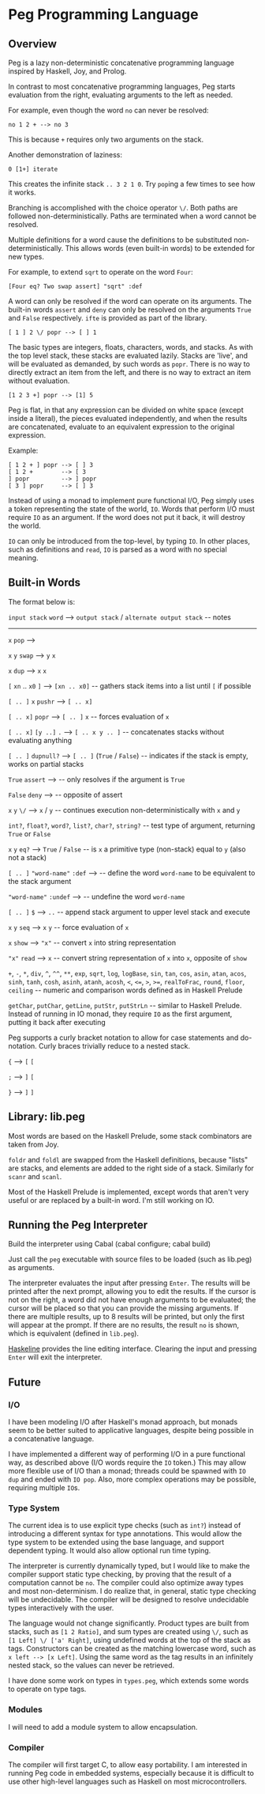 Peg Programming Language
========================

Overview
--------

Peg is a lazy non-deterministic concatenative programming language inspired by Haskell, Joy, and Prolog.

In contrast to most concatenative programming languages, Peg starts evaluation from the right, evaluating arguments to the left as needed.

For example, even though the word `no` can never be resolved:

    no 1 2 + --> no 3

This is because `+` requires only two arguments on the stack.

Another demonstration of laziness:

    0 [1+] iterate

This creates the infinite stack `.. 3 2 1 0`.  Try `pop`ing a few times to see how it works.

Branching is accomplished with the choice operator `\/`. Both paths are followed non-deterministically.  Paths are terminated when a word cannot be resolved.

Multiple definitions for a word cause the definitions to be substituted non-deterministically.  This allows words (even built-in words) to be extended for new types.

For example, to extend `sqrt` to operate on the word `Four`:

    [Four eq? Two swap assert] "sqrt" :def

A word can only be resolved if the word can operate on its arguments.  The built-in words `assert` and `deny` can only be resolved on the arguments `True` and `False` respectively.  `ifte` is provided as part of the library.

    [ 1 ] 2 \/ popr --> [ ] 1

The basic types are integers, floats, characters, words, and stacks.  As with the top level stack, these stacks are evaluated lazily.  Stacks are 'live', and will be evaluated as demanded, by such words as `popr`.  There is no way to directly extract an item from the left, and there is no way to extract an item without evaluation.

    [1 2 3 +] popr --> [1] 5

Peg is flat, in that any expression can be divided on white space (except inside a literal), the pieces evaluated independently, and when the results are concatenated, evaluate to an equivalent expression to the original expression.

Example:

    [ 1 2 + ] popr --> [ ] 3
    [ 1 2 +        --> [ 3
    ] popr         --> ] popr
    [ 3 ] popr     --> [ ] 3

Instead of using a monad to implement pure functional I/O, Peg simply uses a token representing the state of the world, `IO`.  Words that perform I/O must require `IO` as an argument.  If the word does not put it back, it will destroy the world.

`IO` can only be introduced from the top-level, by typing `IO`.  In other places, such as definitions and `read`, `IO` is parsed as a word with no special meaning.

Built-in Words
--------------

The format below is:

`input stack` `word` --> `output stack` \/ `alternate output stack` -- notes

--------------------------------

`x` `pop` --> 

`x` `y` `swap` --> `y` `x`

`x` `dup` --> `x` `x`

`[` `xn` .. `x0` `]` --> `[xn .. x0]` -- gathers stack items into a list until `[` if possible

`[ .. ]` `x` `pushr` --> `[ .. x]`

`[ .. x]` `popr` --> `[ .. ]` `x` -- forces evaluation of `x`

`[ .. x]` `[y ..]` `.` --> `[ .. x y .. ]` -- concatenates stacks without evaluating anything

`[ .. ]` `dupnull?` --> `[ .. ]` (`True` \/ `False`) -- indicates if the stack is empty, works on partial stacks

`True` `assert` --> -- only resolves if the argument is `True`

`False` `deny` --> -- opposite of assert

`x` `y` `\/` --> `x` \/ `y` -- continues execution non-deterministically with `x` and `y`

`int?`, `float?`, `word?`, `list?`, `char?`, `string?` -- test type of argument, returning `True` or `False`
 
`x` `y` `eq?` --> `True` \/ `False` -- is `x` a primitive type (non-stack) equal to `y` (also not a stack)

`[ .. ]` `"word-name"` `:def` --> -- define the word `word-name` to be equivalent to the stack argument

`"word-name"` `:undef` --> -- undefine the word `word-name`

`[ .. ]` `$` --> ` .. ` -- append stack argument to upper level stack and execute

`x` `y` `seq` --> `x` `y` -- force evaluation of `x`

`x` `show` --> `"x"` -- convert `x` into string representation

`"x"` `read` --> `x` -- convert string representation of `x` into `x`, opposite of `show`

`+`, `-`, `*`, `div`, `^`, `^^`, `**`, `exp`, `sqrt`, `log`, `logBase`, `sin`, `tan`, `cos`, `asin`, `atan`, `acos`, `sinh`, `tanh`, `cosh`, `asinh`, `atanh`, `acosh`, `<`, `<=`, `>`, `>=`, `realToFrac`, `round`, `floor`, `ceiling` -- numeric and comparison words defined as in Haskell Prelude

`getChar`, `putChar`, `getLine`, `putStr`, `putStrLn` -- similar to Haskell Prelude.  Instead of running in IO monad, they require `IO` as the first argument, putting it back after executing

Peg supports a curly bracket notation to allow for case statements and do-notation.  Curly braces trivially reduce to a nested stack.

`{` --> `[` `[`

`;` --> `]` `[`

`}` --> `]` `]`

Library: lib.peg
----------------

Most words are based on the Haskell Prelude, some stack combinators are taken from Joy.

`foldr` and `foldl` are swapped from the Haskell definitions, because "lists" are stacks, and elements are added to the right side of a stack.  Similarly for `scanr` and `scanl`.

Most of the Haskell Prelude is implemented, except words that aren't very useful or are replaced by a built-in word.  I'm still working on IO.

Running the Peg Interpreter
---------------------------

Build the interpreter using Cabal (cabal configure; cabal build)

Just call the `peg` executable with source files to be loaded (such as lib.peg) as arguments.

The interpreter evaluates the input after pressing `Enter`.  The results will be printed after the next prompt, allowing you to edit the results.  If the cursor is not on the right, a word did not have enough arguments to be evaluated; the cursor will be placed so that you can provide the missing arguments.  If there are multiple results, up to 8 results will be printed, but only the first will appear at the prompt.  If there are no results, the result `no` is shown, which is equivalent (defined in `lib.peg`).

[Haskeline](http://hackage.haskell.org/package/haskeline) provides the line editing interface.  Clearing the input and pressing `Enter` will exit the interpreter.

Future
------

### I/O

I have been modeling I/O after Haskell's monad approach, but monads seem to be better suited to applicative languages, despite being possible in a concatenative language.

I have implemented a different way of performing I/O in a pure functional way, as described above (I/O words require the `IO` token.)  This may allow more flexible use of I/O than a monad; threads could be spawned with `IO dup` and ended with `IO pop`.  Also, more complex operations may be possible, requiring multiple `IO`s.

### Type System

The current idea is to use explicit type checks (such as `int?`) instead of introducing a different syntax for type annotations.  This would allow the type system to be extended using the base language, and support dependent typing.  It would also allow optional run time typing.

The interpreter is currently dynamically typed, but I would like to make the compiler support static type checking, by proving that the result of a computation cannot be `no`.  The compiler could also optimize away types and most non-determinism.  I do realize that, in general, static type checking will be undecidable.  The compiler will be designed to resolve undecidable types interactively with the user.

The language would not change significantly.  Product types are built from stacks, such as `[1 2 Ratio]`, and sum types are created using `\/`, such as `[1 Left] \/ ['a' Right]`, using undefined words at the top of the stack as tags.  Constructors can be created as the matching lowercase word, such as `x left --> [x Left]`.  Using the same word as the tag results in an infinitely nested stack, so the values can never be retrieved.

I have done some work on types in `types.peg`, which extends some words to operate on type tags.

### Modules

I will need to add a module system to allow encapsulation.

### Compiler

The compiler will first target C, to allow easy portability.  I am interested in running Peg code in embedded systems, especially because it is difficult to use other high-level languages such as Haskell on most microcontrollers.
